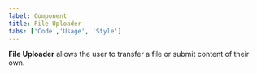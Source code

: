 ```yaml
---
label: Component
title: File Uploader
tabs: ['Code','Usage', 'Style']
---
```


<page-intro>**File Uploader** allows the user to transfer a file or submit content of their own.</page-intro>

<component 
    name="File Uploader"
    component="file-uploader" 
    variation="file-uploader"
    codepen="pdWowZ"
    hasReactVersion="true"
    >
</component>
<component-docs component="file-uploader"></component-docs>